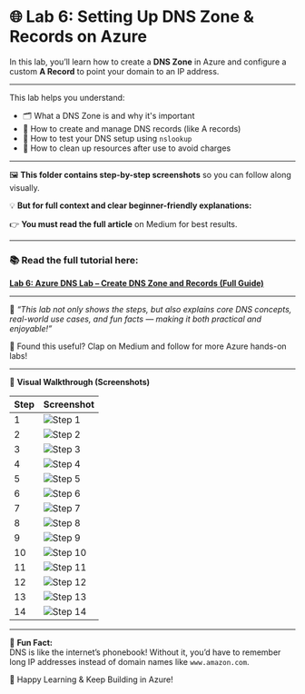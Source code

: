# 🌐 Lab 6: Setting Up DNS Zone & Records on Azure

In this lab, you’ll learn how to create a **DNS Zone** in Azure and configure a custom **A Record** to point your domain to an IP address.

---

This lab helps you understand:
- 🗂 What a DNS Zone is and why it's important  
- 📌 How to create and manage DNS records (like A records)  
- 🧪 How to test your DNS setup using `nslookup`  
- 🧹 How to clean up resources after use to avoid charges

---

🖼 **This folder contains step-by-step screenshots** so you can follow along visually.

💡 **But for full context and clear beginner-friendly explanations:**

👉 **You must read the full article** on Medium for best results.

---

### 📚 Read the full tutorial here:

[**Lab 6: Azure DNS Lab – Create DNS Zone and Records (Full Guide)**](https://medium.com/@sirohi-v/lab-6-see-how-i-built-a-custom-domain-on-azure-dns-in-minutes-8f4a6b9eb904)

---

💬 *“This lab not only shows the steps, but also explains core DNS concepts, real-world use cases, and fun facts — making it both practical and enjoyable!”*

🙌 Found this useful? Clap on Medium and follow for more Azure hands-on labs!

---

📸 **Visual Walkthrough (Screenshots)**

| Step | Screenshot |
|------|------------|
| 1 | ![Step 1](./images/1.png) |
| 2 | ![Step 2](./images/2.png) |
| 3 | ![Step 3](./images/3.png) |
| 4 | ![Step 4](./images/4.png) |
| 5 | ![Step 5](./images/5.png) |
| 6 | ![Step 6](./images/6.png) |
| 7 | ![Step 7](./images/7.png) |
| 8 | ![Step 8](./images/8.png) |
| 9 | ![Step 9](./images/9.png) |
| 10 | ![Step 10](./images/10.png) |
| 11 | ![Step 11](./images/11.png) |
| 12 | ![Step 12](./images/12.png) |
| 13 | ![Step 13](./images/13.png) |
| 14 | ![Step 14](./images/14.png) |

---

🧠 **Fun Fact:**  
DNS is like the internet’s phonebook! Without it, you’d have to remember long IP addresses instead of domain names like `www.amazon.com`.

🚀 Happy Learning & Keep Building in Azure!

